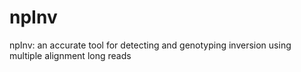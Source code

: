# npInv
npInv: an accurate tool for detecting and genotyping inversion using multiple alignment long reads
